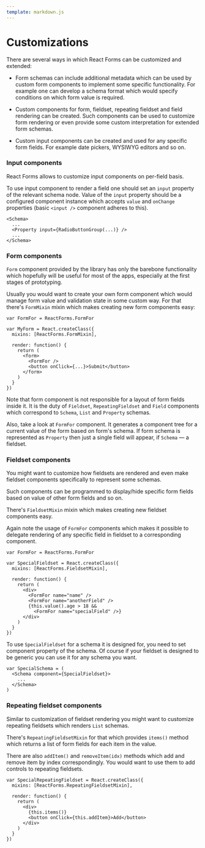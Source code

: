 ```yaml
---
template: markdown.js
---
```


# Customizations

There are several ways in which React Forms can be customized and extended:

* Form schemas can include additional metadata which can be used by custom form
  components to implement some specific functionality. For example one can
  develop a schema format which would specify conditions on which form value is
  required.

* Custom components for form, fieldset, repeating fieldset and field rendering
  can be created. Such components can be used to customize form rendering or
  even provide some custom interpretation for extended form schemas.
  
* Custom input components can be created and used for any specific form fields.
  For example date pickers, WYSIWYG editors and so on.

### Input components

React Forms allows to customize input components on per-field basis.

To use input component to render a field one should set an `input` property of the
relevant schema node. Value of the `input` property should be a configured
component instance which accepts `value` and `onChange` properties (basic
`<input />` component adheres to this).

```
<Schema>
  ...
  <Property input={RadioButtonGroup(...)} />
  ...
</Schema>
```

### Form components

`Form` component provided by the library has only the barebone functionality which
hopefully will be useful for most of the apps, especially at the first stages of
prototyping.

Usually you would want to create your own form component which would manage form
value and validation state in some custom way. For that there's `FormMixin` mixin
which makes creating new form components easy:

```
var FormFor = ReactForms.FormFor

var MyForm = React.createClass({
  mixins: [ReactForms.FormMixin],

  render: function() {
    return (
      <form>
        <FormFor />
        <button onClick={...}>Submit</button>
      </form>
    )
  }
})
```

Note that form component is not responsible for a layout of form fields inside
it. It is the duty of `Fieldset`, `RepeatingFieldset` and `Field` components which
correspond to `Schema`, `List` and `Property` schemas.

Also, take a look at `FormFor` component. It generates a component tree for a
current value of the form based on form's schema. If form schema is represented
as `Property` then just a single field will appear, if `Schema` — a fieldset.

### Fieldset components

You might want to customize how fieldsets are rendered and even make fieldset
components specifically to represent some schemas.

Such components can be programmed to display/hide specific form fields based on
value of other form fields and so on.

There's `FieldsetMixin` mixin which makes creating new fieldset components easy.

Again note the usage of `FormFor` components which makes it possible to delegate
rendering of any specific field in fieldset to a corresponding component.

```
var FormFor = ReactForms.FormFor

var SpecialFieldset = React.createClass({
  mixins: [ReactForms.FieldsetMixin],

  render: function() {
    return (
      <div>
        <FormFor name="name" />
        <FormFor name="anotherField" />
        {this.value().age > 18 &&
          <FormFor name="specialField" />}
      </div>
    )
  }
})
```

To use `SpecialFieldset` for a schema it is designed for, you need to set
component property of the schema. Of course if your fieldset is designed to be
generic you can use it for any schema you want.

```
var SpecialSchema = (
  <Schema component={SpecialFieldset}>
    ...
  </Schema>
)
```

### Repeating fieldset components

Similar to customization of fieldset rendering you might want to customize
repeating fieldsets which renders `List` schemas.

There's `RepeatingFieldsetMixin` for that which provides `items()` method which
returns a list of form fields for each item in the value.

There are also `addItem()` and `removeItem(idx)` methods which add and remove
item by index correspondingly. You would want to use them to add controls to
repeating fieldsets.

```
var SpecialRepeatingFieldset = React.createClass({
  mixins: [ReactForms.RepeatingFieldsetMixin],

  render: function() {
    return (
      <div>
        {this.items()}
        <button onClick={this.addItem}>Add</button>
      </div>
    )
  }
})
```
